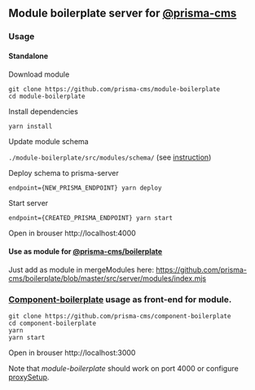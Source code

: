 
## Module boilerplate server for [@prisma-cms](https://github.com/prisma-cms)

### Usage

#### Standalone

Download module

```
git clone https://github.com/prisma-cms/module-boilerplate
cd module-boilerplate
```
Install dependencies

`yarn install`

Update module schema 

`./module-boilerplate/src/modules/schema/` (see [instruction](https://github.com/prisma-cms/boilerplate#readme))

Deploy schema to prisma-server

`endpoint={NEW_PRISMA_ENDPOINT} yarn deploy`

Start server

`endpoint={CREATED_PRISMA_ENDPOINT} yarn start`

Open in brouser http://localhost:4000


#### Use as module for [@prisma-cms/boilerplate](https://github.com/prisma-cms/boilerplate)

Just add as module in mergeModules here: https://github.com/prisma-cms/boilerplate/blob/master/src/server/modules/index.mjs


### [Component-boilerplate](https://github.com/prisma-cms/component-boilerplate) usage as front-end for module.

```
git clone https://github.com/prisma-cms/component-boilerplate
cd component-boilerplate
yarn
yarn start
```
Open in brouser http://localhost:3000

Note that *module-boilerplate* should work on port 4000 or configure [proxySetup](https://github.com/prisma-cms/component-boilerplate/blob/master/src/setupProxy.js).
